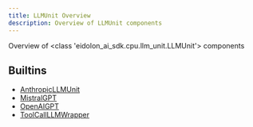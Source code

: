```yaml
---
title: LLMUnit Overview
description: Overview of LLMUnit components
---
```

Overview of <class 'eidolon_ai_sdk.cpu.llm_unit.LLMUnit'> components
## Builtins
* [AnthropicLLMUnit](/docs/components/llmunit/anthropicllmunit/)
* [MistralGPT](/docs/components/llmunit/mistralgpt/)
* [OpenAIGPT](/docs/components/llmunit/openaigpt/)
* [ToolCallLLMWrapper](/docs/components/llmunit/toolcallllmwrapper/)